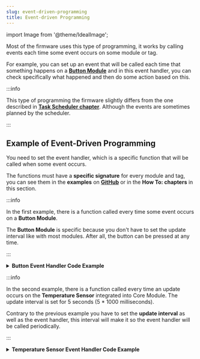 ```yaml
---
slug: event-driven-programming
title: Event-driven Programming
---
```

import Image from '@theme/IdealImage';

Most of the firmware uses this type of programming, it works by calling events each time some event occurs on some module or tag.

For example, you can set up an event that will be called each time that something happens on a [**Button Module**](../hardware-modules/about-button-module.md) and in this event handler, you can check specifically what happened and then do some action based on this.

:::info

  This type of programming the firmware slightly differs from the one described in [**Task Scheduler chapter**](./task-scheduler.md). Although the events are sometimes planned by the scheduler.

:::

## Example of Event-Driven Programming

You need to set the event handler, which is a specific function that will be called when some event occurs.

The functions must have a **specific signature** for every module and tag, you can see them in the **examples** on [**GitHub**](https://github.com/hardwario) or in the **How To: chapters** in this section.

:::info

  In the first example, there is a function called every time some event occurs on a **Button Module**.

  The **Button Module** is specific because you don't have to set the update interval like with most modules. After all, the button can be pressed at any time.

:::

<details><summary><b>Button Event Handler Code Example</b></summary>
<p>

  ```c showLineNumbers
  #include <application.h>

  // This function dispatches button events
  void button_event_handler(twr_button_t *self, twr_button_event_t event, void *event_param)
  {
      if (event == TWR_BUTTON_EVENT_CLICK)
      {
          // Pulse LED for 100 milliseconds
          twr_led_pulse(&led, 100);

          // Increment press count
          button_click_count++;

          twr_log_info("APP: Publish button press count = %u", button_click_count);

          // Publish button message on radio
          twr_radio_pub_push_button(&button_click_count);
      }
      else if (event == TWR_BUTTON_EVENT_HOLD)
      {
          // Pulse LED for 250 milliseconds
          twr_led_pulse(&led, 250);

          // Increment hold count
          button_hold_count++;

          twr_log_info("APP: Publish button hold count = %u", button_hold_count);

          // Publish message on radio
          twr_radio_pub_event_count(TWR_RADIO_PUB_EVENT_HOLD_BUTTON, &button_hold_count);
      }
  }

  // Button instance
  twr_button_t button;

  void application_init(void)
  {
      // Initialize button
      twr_button_init(&button, TWR_GPIO_BUTTON, TWR_GPIO_PULL_DOWN, false);
      twr_button_set_event_handler(&button, button_event_handler, NULL);
  }
  ```

</p>
</details>

:::info

  In the second example, there is a function called every time an update occurs on the **Temperature Sensor** integrated into Core Module. The update interval is set for 5 seconds (5 * 1000 milliseconds).

  Contrary to the previous example you have to set the **update interval** as well as the event handler, this interval will make it so the event handler will be called periodically.

:::

<details><summary><b>Temperature Sensor Event Handler Code Example</b></summary>
<p>

  ```c showLineNumbers
  #include <application.h>

  #define TMP112_UPDATE_INTERVAL (5 * 1000)

  void tmp112_event_handler(twr_tmp112_t *self, twr_tmp112_event_t event, void *event_param)
  {
      float value;

      if (event != TWR_TMP112_EVENT_ERROR)
      {
          return;
      }
      else if(event == TWR_TMP112_EVENT_UPDATE)
      {
          if (twr_tmp112_get_temperature_celsius(self, &value))
          {
              twr_radio_pub_temperature(TWR_RADIO_PUB_CHANNEL_R1_I2C0_ADDRESS_ALTERNATE, &value);
          }
      }
  }

  void application_init(void)
  {
      // Initialize TMP112
      twr_tmp112_init(&temperature, TWR_I2C_I2C0, 0x49);
      twr_tmp112_set_event_handler(&temperature, tmp112_event_handler, &temperature_event_param);
      twr_tmp112_set_update_interval(&temperature, TMP112_UPDATE_INTERVAL);
  }
  ```

</p>
</details>
